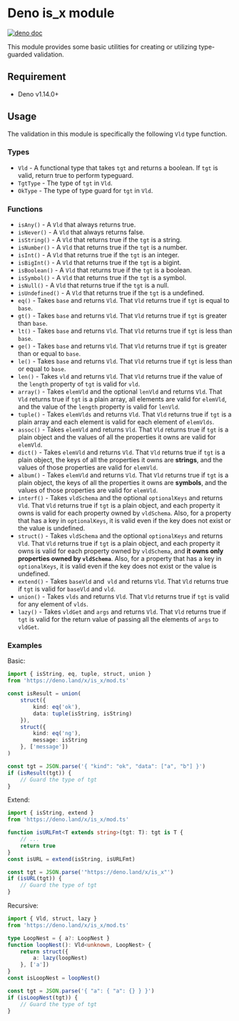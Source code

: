 # Deno is_x module

[![deno doc](https://doc.deno.land/badge.svg)](https://deno.land/x/is_x)

This module provides some basic utilities for creating or utilizing type-guarded validation.

## Requirement

- Deno v1.14.0+

## Usage

The validation in this module is specifically the following `Vld` type function.

### Types

- `Vld` - A functional type that takes `tgt` and returns a boolean. If `tgt` is valid, return true to perform typeguard.
- `TgtType` - The type of `tgt` in `Vld`.
- `OkType` - The type of type guard for `tgt` in `Vld`.

### Functions

- `isAny()` - A `Vld` that always returns true.
- `isNever()` - A `Vld` that always returns false.
- `isString()` - A `Vld` that returns true if the `tgt` is a string.
- `isNumber()` - A `Vld` that returns true if the `tgt` is a number.
- `isInt()` - A `Vld` that returns true if the `tgt` is an integer.
- `isBigInt()` - A `Vld` that returns true if the `tgt` is a bigint.
- `isBoolean()` - A `Vld` that returns true if the `tgt` is a boolean.
- `isSymbol()` - A `Vld` that returns true if the `tgt` is a symbol.
- `isNull()` - A `Vld` that returns true if the `tgt` is a null.
- `isUndefined()` - A `Vld` that returns true if the `tgt` is a undefined.
- `eq()` - Takes `base` and returns `Vld`. That `Vld` returns true if `tgt` is equal to `base`.
- `gt()` - Takes `base` and returns `Vld`. That `Vld` returns true if `tgt` is greater than `base`.
- `lt()` - Takes `base` and returns `Vld`. That `Vld` returns true if `tgt` is less than `base`.
- `ge()` - Takes `base` and returns `Vld`. That `Vld` returns true if `tgt` is greater than or equal to `base`.
- `le()` - Takes `base` and returns `Vld`. That `Vld` returns true if `tgt` is less than or equal to `base`.
- `len()` - Takes `vld` and returns `Vld`. That `Vld` returns true if the value of the `length` property of `tgt` is valid for `vld`.
- `array()` - Takes `elemVld` and the optional `lenVld` and returns `Vld`. That `Vld` returns true if `tgt` is a plain array, all elements are valid for `elemVld`, and the value of the `length` property is valid for `lenVld`.
- `tuple()` - Takes `elemVlds` and returns `Vld`. That `Vld` returns true if `tgt` is a plain array and each element is valid for each element of `elemVlds`.
- `assoc()` - Takes `elemVld` and returns `Vld`. That `Vld` returns true if `tgt` is a plain object and the values of all the properties it owns are valid for `elemVld`.
- `dict()` - Takes `elemVld` and returns `Vld`. That `Vld` returns true if `tgt` is a plain object, the keys of all the properties it owns are **strings**, and the values of those properties are valid for `elemVld`.
- `album()` - Takes `elemVld` and returns `Vld`. That `Vld` returns true if `tgt` is a plain object, the keys of all the properties it owns are **symbols**, and the values of those properties are valid for `elemVld`.
- `interf()` - Takes `vldSchema` and the optional `optionalKeys` and returns `Vld`. That `Vld` returns true if `tgt` is a plain object, and each property it owns is valid for each property owned by `vldSchema`. Also, for a property that has a key in `optionalKeys`, it is valid even if the key does not exist or the value is undefined.
- `struct()` - Takes `vldSchema` and the optional `optionalKeys` and returns `Vld`. That `Vld` returns true if `tgt` is a plain object, and each property it owns is valid for each property owned by `vldSchema`, and **it owns only properties owned by `vldSchema`**. Also, for a property that has a key in `optionalKeys`, it is valid even if the key does not exist or the value is undefined.
- `extend()` - Takes `baseVld` and` vld` and returns `Vld`. That `Vld` returns true if `tgt` is valid for `baseVld` and `vld`.
- `union()` - Takes `vlds` and returns `Vld`. That `Vld` returns true if `tgt` is valid for any element of `vlds`.
- `lazy()` - Takes `vldGet` and `args` and returns `Vld`. That `Vld` returns true if `tgt` is valid for the return value of passing all the elements of `args` to `vldGet`.

### Examples

Basic:

```ts
import { isString, eq, tuple, struct, union }
from 'https://deno.land/x/is_x/mod.ts'

const isResult = union(
    struct({
        kind: eq('ok'),
        data: tuple(isString, isString)
    }),
    struct({
        kind: eq('ng'),
        message: isString
    }, ['message'])
)

const tgt = JSON.parse('{ "kind": "ok", "data": ["a", "b"] }')
if (isResult(tgt)) {
    // Guard the type of tgt
}
```

Extend:

```ts
import { isString, extend }
from 'https://deno.land/x/is_x/mod.ts'

function isURLFmt<T extends string>(tgt: T): tgt is T {
    // ...
    return true
}
const isURL = extend(isString, isURLFmt)

const tgt = JSON.parse('"https://deno.land/x/is_x"')
if (isURL(tgt)) {
    // Guard the type of tgt
}
```

Recursive:

```ts
import { Vld, struct, lazy }
from 'https://deno.land/x/is_x/mod.ts'

type LoopNest = { a?: LoopNest }
function loopNest(): Vld<unknown, LoopNest> {
    return struct({
        a: lazy(loopNest)
    }, ['a'])
}
const isLoopNest = loopNest()

const tgt = JSON.parse('{ "a": { "a": {} } }')
if (isLoopNest(tgt)) {
    // Guard the type of tgt
}
```
